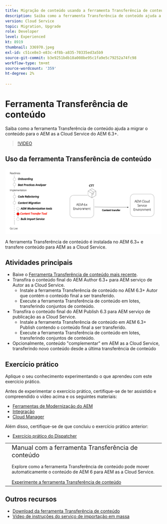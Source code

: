 ```yaml
---
title: Migração de conteúdo usando a ferramenta Transferência de conteúdo
description: Saiba como a ferramenta Transferência de conteúdo ajuda a migrar o conteúdo para o AEM as a Cloud Service do AEM 6.
version: Cloud Service
topic: Migration, Upgrade
role: Developer
level: Experienced
kt: 8919
thumbnail: 336970.jpeg
exl-id: c51ce8e3-e83c-4f8b-a835-70335ed3a5b9
source-git-commit: b3e9251bdb18a008be95c1fa9e5c79252a74fc98
workflow-type: tm+mt
source-wordcount: '359'
ht-degree: 2%

---
```



# Ferramenta Transferência de conteúdo

Saiba como a ferramenta Transferência de conteúdo ajuda a migrar o conteúdo para o AEM as a Cloud Service do AEM 6.3+.

>[!VIDEO](https://video.tv.adobe.com/v/336970?quality=12&learn=on)

## Uso da ferramenta Transferência de conteúdo

![Ciclo de vida da ferramenta Transferência de conteúdo](../assets/content-transfer-tool.png)

A ferramenta Transferência de conteúdo é instalada no AEM 6.3+ e transfere conteúdo para AEM as a Cloud Service.

## Atividades principais

+ Baixe o [Ferramenta Transferência de conteúdo mais recente](https://experience.adobe.com/#/downloads/content/software-distribution/en/aemcloud.html?fulltext=Content*+Transfer*+Tool*&amp;1_group.propertyvalues.property=.%2Fjcr%3Acontent%2Fmetadata%2Fdc%3AsoftwareType&amp;1_group.propertyvalues.operation=equals&amp;1_group.propertyvalues.0_values=software-type%3Atooling&amp;orderby=%40jcr%3Acontent%2Fjcr%3AlastModified&amp;orderby.sort=desc&amp;layout=&amp;p.offset=0&amp;p.limit=2).
+ Transfira o conteúdo final do AEM Author 6.3+ para AEM serviço de Autor as a Cloud Service.
   + Instale a ferramenta Transferência de conteúdo no AEM 6.3+ Autor que contém o conteúdo final a ser transferido.
   + Execute a ferramenta Transferência de conteúdo em lotes, transferindo conjuntos de conteúdo.
+ Transfira o conteúdo final do AEM Publish 6.3 para AEM serviço de publicação as a Cloud Service.
   + Instale a ferramenta Transferência de conteúdo em AEM 6.3+ Publish contendo o conteúdo final a ser transferido.
   + Execute a ferramenta Transferência de conteúdo em lotes, transferindo conjuntos de conteúdo.
+ Opcionalmente, conteúdo &quot;complementar&quot; em AEM as a Cloud Service, transferindo novo conteúdo desde a última transferência de conteúdo

## Exercício prático

Aplique o seu conhecimento experimentando o que aprendeu com este exercício prático.

Antes de experimentar o exercício prático, certifique-se de ter assistido e compreendido o vídeo acima e os seguintes materiais:

+ [Ferramentas de Modernização do AEM](../aem-modernization-tools.md)
+ [Integração](../onboarding.md)
+ [Cloud Manager](../cloud-manager.md)

Além disso, certifique-se de que concluiu o exercício prático anterior:

+ [Exercício prático do Dispatcher](../dispatcher.md#hands-on-exercise)

<table style="border-width:0">
    <tr>
        <td style="width:150px">
            <a  rel="noreferrer"
                target="_blank"
                href="https://github.com/adobe/aem-cloud-engineering-video-series-exercises/tree/session6-transfercontent#cloud-acceleration-bootcamp---session-6-content"><img alt="Repositório GitHub de exercício manual" src="../assets/github.png"/>
            </a>        
        </td>
        <td style="width:100%;margin-bottom:1rem;">
            <div style="font-size:1.25rem;font-weight:400;">Manual com a ferramenta Transferência de conteúdo</div>
            <p style="margin:1rem 0">
                Explore como a ferramenta Transferência de conteúdo pode mover automaticamente o conteúdo de AEM 6 para AEM as a Cloud Service.
            </p>
            <a  rel="noreferrer"
                target="_blank"
                href="https://github.com/adobe/aem-cloud-engineering-video-series-exercises/tree/session6-transfercontent#cloud-acceleration-bootcamp---session-6-content" class="spectrum-Button spectrum-Button--primary spectrum-Button--sizeM">
                <span class="spectrum-Button-label has-no-wrap has-text-weight-bold">Experimente a ferramenta Transferência de conteúdo</span>
            </a>
        </td>
    </tr>
</table>

## Outros recursos

+ [Download da ferramenta Transferência de conteúdo](https://experience.adobe.com/#/downloads/content/software-distribution/en/aemcloud.html?fulltext=Content*+Transfer*+Tool*&amp;1_group.propertyvalues.property=.%2Fjcr%3Acontent%2Fmetadata%2Fdc%3AsoftwareType&amp;1_group.propertyvalues.operation=equals&amp;1_group.propertyvalues.0_values=software-type%3Atooling&amp;orderby=%40jcr%3Acontent%2Fjcr%3AlastModified&amp;orderby.sort=desc&amp;layout=&amp;p.offset=0&amp;p.limit=2)
+ [Vídeo de instruções do serviço de importação em massa](https://experienceleague.adobe.com/docs/experience-manager-learn/cloud-service/migration/bulk-import.html)

